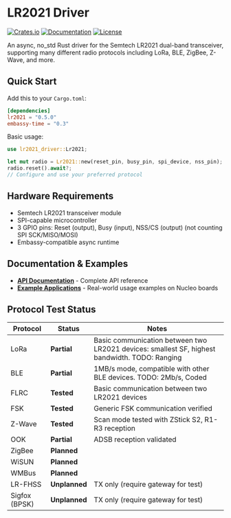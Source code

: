 # LR2021 Driver

[![Crates.io](https://img.shields.io/crates/v/lr2021.svg)](https://crates.io/crates/lr2021)
[![Documentation](https://docs.rs/lr2021/badge.svg)](https://docs.rs/lr2021)
[![License](https://img.shields.io/badge/license-MIT-blue.svg)](https://github.com/TheClams/lr2021)

An async, no_std Rust driver for the Semtech LR2021 dual-band transceiver, supporting many different radio protocols including LoRa, BLE, ZigBee, Z-Wave, and more.

## Quick Start

Add this to your `Cargo.toml`:

```toml
[dependencies]
lr2021 = "0.5.0"
embassy-time = "0.3"
```

Basic usage:

```rust
use lr2021_driver::Lr2021;

let mut radio = Lr2021::new(reset_pin, busy_pin, spi_device, nss_pin);
radio.reset().await?;
// Configure and use your preferred protocol
```

## Hardware Requirements

- Semtech LR2021 transceiver module
- SPI-capable microcontroller
- 3 GPIO pins: Reset (output), Busy (input), NSS/CS (output) (not counting SPI SCK/MISO/MOSI)
- Embassy-compatible async runtime

## Documentation & Examples

- **[API Documentation](https://docs.rs/lr2021-driver)** - Complete API reference
- **[Example Applications](https://github.com/TheClams/lr2021-apps)** - Real-world usage examples on Nucleo boards

## Protocol Test Status

| Protocol | Status | Notes |
|----------|--------|-------|
| LoRa |**Partial** | Basic communication between two LR2021 devices: smallest SF, highest bandwidth. TODO: Ranging |
| BLE | **Partial** | 1MB/s mode, compatible with other BLE devices. TODO: 2Mb/s, Coded |
| FLRC | **Tested** | Basic communication between two LR2021 devices |
| FSK | **Tested** | Generic FSK communication verified |
| Z-Wave | **Tested** | Scan mode tested with ZStick S2, R1-R3 reception |
| OOK | **Partial** | ADSB reception validated |
| ZigBee | **Planned** |  |
| WiSUN | **Planned** |  |
| WMBus | **Planned** |  |
| LR-FHSS | **Unplanned** | TX only (require gateway for test) |
| Sigfox (BPSK) | **Unplanned** | TX only (require gateway for test) |
